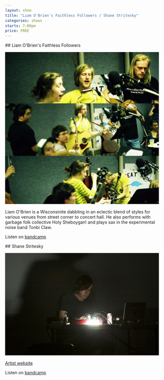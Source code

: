 ```yaml
---
layout: show
title: "Liam O'Brien's Faithless Followers / Shane Stritesky"
categories: shows
starts: 7:00pm
price: FREE
---
```


<div class="artist" markdown="1">
## Liam O'Brien's Faithless Followers

![Liam O'Brien's Faithless Followers](/images/liam.obrien.jpg)

Liam O'Brien is a Wisconsinite dabbling in an eclectic blend of styles for various venues from street corner to concert hall. He also performs with garbage folk collective Holy Sheboygan! and plays sax in the experimental noise band Tonbi Claw.

Listen on [bandcamp][lbandcamp]

</div>

<div class="artist" markdown="1">
## Shane Stritesky

![Shane Stritesky](/images/shane.stritesky.jpg)

[Artist website][ssite]

Listen on [bandcamp][sbandcamp]

</div>


[lbandcamp]: https://faithlessfollowers.bandcamp.com/
[ssite]: http://shanestritesky.weebly.com/
[sbandcamp]: https://shanestritesky.bandcamp.com/
